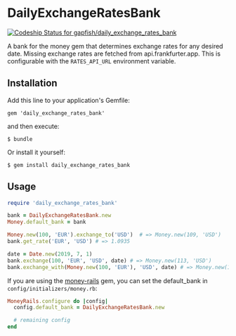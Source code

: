 # DailyExchangeRatesBank

[![Codeship Status for gapfish/daily_exchange_rates_bank](https://app.codeship.com/projects/4d5d2f00-c367-0137-d12d-621d2c7e26d1/status?branch=master)](https://app.codeship.com/projects/366592)

A bank for the money gem that determines exchange rates for any desired date.
Missing exchange rates are fetched from api.frankfurter.app. This is
configurable with the `RATES_API_URL` environment variable.

## Installation

Add this line to your application's Gemfile:

`gem 'daily_exchange_rates_bank'`

and then execute:

`$ bundle`

Or install it yourself:

`$ gem install daily_exchange_rates_bank`

## Usage

```ruby
require 'daily_exchange_rates_bank'

bank = DailyExchangeRatesBank.new
Money.default_bank = bank

Money.new(100, 'EUR').exchange_to('USD')  # => Money.new(109, 'USD')
bank.get_rate('EUR', 'USD') # => 1.0935

date = Date.new(2019, 7, 1)
bank.exchange(100, 'EUR', 'USD', date) # => Money.new(113, 'USD')
bank.exchange_with(Money.new(100, 'EUR'), 'USD', date) # => Money.new(113, 'USD')
```

If you are using the [money-rails](https://github.com/RubyMoney/money-rails)
gem, you can set the default_bank in `config/initializers/money.rb`:

```ruby
MoneyRails.configure do |config|
  config.default_bank = DailyExchangeRatesBank.new

  # remaining config
end
```
